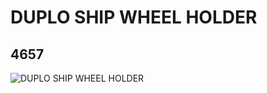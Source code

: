 # DUPLO SHIP WHEEL HOLDER
## 4657
![DUPLO SHIP WHEEL HOLDER](https://lc-www-live-s.legocdn.com/media/bricks/5/2/4289251.jpg)